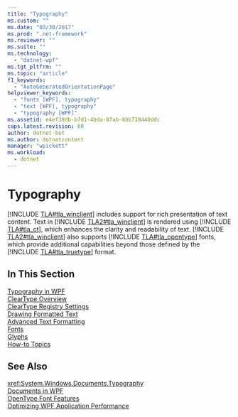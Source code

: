 ```yaml
---
title: "Typography"
ms.custom: ""
ms.date: "03/30/2017"
ms.prod: ".net-framework"
ms.reviewer: ""
ms.suite: ""
ms.technology: 
  - "dotnet-wpf"
ms.tgt_pltfrm: ""
ms.topic: "article"
f1_keywords: 
  - "AutoGeneratedOrientationPage"
helpviewer_keywords: 
  - "fonts [WPF], typography"
  - "text [WPF], typography"
  - "typography [WPF]"
ms.assetid: e4ef38db-b7d1-4bda-87ab-8bb738440ddc
caps.latest.revision: 60
author: dotnet-bot
ms.author: dotnetcontent
manager: "wpickett"
ms.workload: 
  - dotnet
---
```

# Typography
[!INCLUDE [TLA#tla_winclient](../../../../includes/tlasharptla-winclient-md.md)] includes support for rich presentation of text content. Text in [!INCLUDE [TLA2#tla_winclient](../../../../includes/tla2sharptla-winclient-md.md)] is rendered using [!INCLUDE [TLA#tla_ct](../../../../includes/tlasharptla-ct-md.md)], which enhances the clarity and readability of text. [!INCLUDE [TLA2#tla_winclient](../../../../includes/tla2sharptla-winclient-md.md)] also supports [!INCLUDE [TLA#tla_opentype](../../../../includes/tlasharptla-opentype-md.md)] fonts, which provide additional capabilities beyond those defined by the [!INCLUDE [TLA#tla_truetype](../../../../includes/tlasharptla-truetype-md.md)] format.  
  
## In This Section  
 [Typography in WPF](../../../../docs/framework/wpf/advanced/typography-in-wpf.md)  
 [ClearType Overview](../../../../docs/framework/wpf/advanced/cleartype-overview.md)  
 [ClearType Registry Settings](../../../../docs/framework/wpf/advanced/cleartype-registry-settings.md)  
 [Drawing Formatted Text](../../../../docs/framework/wpf/advanced/drawing-formatted-text.md)  
 [Advanced Text Formatting](../../../../docs/framework/wpf/advanced/advanced-text-formatting.md)  
 [Fonts](../../../../docs/framework/wpf/advanced/fonts-wpf.md)  
 [Glyphs](../../../../docs/framework/wpf/advanced/glyphs.md)  
 [How-to Topics](../../../../docs/framework/wpf/advanced/typography-how-to-topics.md)  
  
## See Also  
 <xref:System.Windows.Documents.Typography>  
 [Documents in WPF](../../../../docs/framework/wpf/advanced/documents-in-wpf.md)  
 [OpenType Font Features](../../../../docs/framework/wpf/advanced/opentype-font-features.md)  
 [Optimizing WPF Application Performance](../../../../docs/framework/wpf/advanced/optimizing-wpf-application-performance.md)
